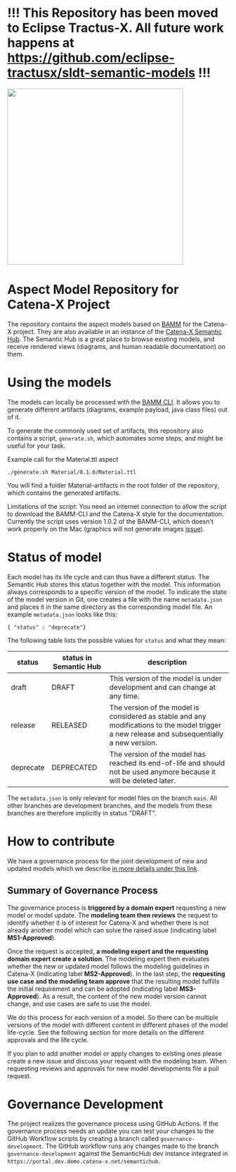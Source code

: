 # !!! This Repository has been moved to Eclipse Tractus-X. All future work happens at https://github.com/eclipse-tractusx/sldt-semantic-models !!!

<img src="https://raw.githubusercontent.com/catenax/tractusx/main/portal/code/tractus-x-portal/public/Catena-X_Logo_mit_Zusatz_2021.svg" width="400">

# Aspect Model Repository for Catena-X Project
The repository contains the aspect models based on [BAMM](https://openmanufacturingplatform.github.io/sds-documentation/bamm-specification/snapshot/index.html) for the Catena-X project.
They are also available in an instance of the [Catena-X Semantic Hub](https://portal.int.demo.catena-x.net/semantichub). The Semantic Hub is a great place to browse existing models, and receive rendered views (diagrams, and human readable documentation) on them.


# Using the models
The models can locally be processed with the [BAMM CLI](https://openmanufacturingplatform.github.io/sds-documentation/sds-documentation/index.html).
It allows you to generate different artifacts (diagrams, example payload, java class files) out of it.

To generate the commonly used set of artifacts, this repository also contains a script, `generate.sh`, which automates some steps, and might be useful for your task.

Example call for the Material.ttl aspect
```
./generate.sh Material/0.1.0/Material.ttl

```
You will find a folder Material-artifacts in the root folder of the repository, which contains the generated artifacts.

Limitations of the script: You need an internet connection to allow the script to download the BAMM-CLI and the Catena-X style for the documentation. 
Currently the script uses version 1.0.2 of the BAMM-CLI, which doesn't work properly on the Mac (graphics will not generate images [issue](https://github.com/OpenManufacturingPlatform/sds-sdk/issues/38)). 

# Status of model
Each model has its life cycle and can thus have a different status. The Semantic Hub stores this status together with the model. This information always corresponds to a specific version of the model. To indicate the state of the model version in Git, one creates a file with the name `metadata.json` and places it in the same directory as the corresponding model file. An example `metadata.json` looks like this:

```
{ "status" : "deprecate"} 
```

The following table lists the possible values for `status` and what they mean:

status | status in Semantic Hub | description
----| ---- | ---- |
draft | DRAFT | This version of the model is under development and can change at any time.
release | RELEASED | The version of the model is considered as stable and any modifications to the model trigger a new release and subsequentially a new version. 
deprecate | DEPRECATED | The version of the model has reached its end-of-life and should not be used anymore because it will be deleted later. 

The `metadata.json` is only relevant for model files on the branch `main`. All other branches are development branches, and the models from these branches are therefore implicitly in status "DRAFT". 

# How to contribute
We have a governance process for the joint development of new and updated models which we describe [in more details under this link](GOVERNANCE.md). 

## Summary of Governance Process
The governance process is **triggered by a domain expert** requesting a new model or model update. The **modeling team then reviews** the request to identify whether it is of interest for Catena-X and whether there is not already another model which can solve the raised issue (indicating label **MS1-Approved**). 

Once the request is accepted, **a modeling expert and the requesting domain expert create a solution**. The modeling expert then evaluates whether the new or updated model follows the modeling guidelines in Catena-X (indicating label **MS2-Approved**). In the last step, the **requesting use case and the modeling team approve** that the resulting model fulfills the initial requirement and can be adopted (indicating label **MS3-Approved**). As a result, the content of the new model version cannot change, and use cases are safe to use the model.

We do this process for each version of a model. So there can be multiple versions of the model with different content in different phases of the model life-cycle. 
See the following section for more details on the different approvals and the life cycle. 

If you plan to add another model or apply changes to existing ones please create a new issue and discuss your request with the modeling team. When requesting reviews and approvals for new model developments file a pull request.

# Governance Development

The project realizes the governance process using GitHub Actions. If the governance process needs an update you can 
test your changes to the GitHub Workflow scripts by creating a branch called `governance-development`. The GitHub workflow
runs any changes made to the branch `governance-development` against the SemanticHub dev instance integrated in `https://portal.dev.demo.catena-x.net/semantichub`.
